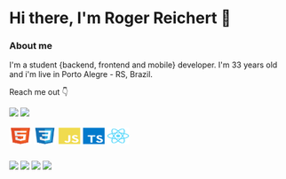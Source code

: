 # Hi there, I'm Roger Reichert 👋

### About me
I'm a student {backend, frontend and mobile} developer.
I'm 33 years old and i'm live in Porto Alegre - RS, Brazil.

Reach me out 👇

<div>
  <img height="180em" src="https://github-readme-stats.vercel.app/api?username=rogereichert&show_icons=true&theme=radical">
	<img height="180em" src="https://github-readme-stats.vercel.app/api/top-langs/?username=rogereichert&layout=compact&langs_count=16&theme=dracula">
</div>

<div style="display: inline_block"><br>
  <img align="center" alt="Roger-HTML" height="30" width="40" src="https://raw.githubusercontent.com/devicons/devicon/master/icons/html5/html5-original.svg">
  <img align="center" alt="Roger-css" height="30" width="40" src="https://raw.githubusercontent.com/devicons/devicon/master/icons/css3/css3-original.svg">
  <img align="center" alt="Roger-JS" height="30" width="40" src="https://raw.githubusercontent.com/devicons/devicon/master/icons/javascript/javascript-plain.svg">
  <img align="center" alt="Roger-TS" height="30" width="40" src="https://raw.githubusercontent.com/devicons/devicon/master/icons/typescript/typescript-plain.svg">
  <img align="center" alt="Roger-react" height="30" width="40" src="https://raw.githubusercontent.com/devicons/devicon/master/icons/react/react-original.svg">
</div>

##

<div>
	<a href="https://www.instagram.com/rogereichert" target="_blank"><img src="https://img.shields.io/badge/-Instagram-%23E4405F?style=for-the-badge&logo=instagram&logoColor=white" target="_blank"></a>
	<a href="https://www.linkedin.com/in/rogerhreichert" target="_blank"><img src="https://img.shields.io/badge/-LinkedIn-%230077B5?style=for-the-badge&logo=linkedin&logoColor=white" target="_blank"></a>
	<a href="mailto:rogereichert@gmail.com" target="_blank"><img src="https://img.shields.io/badge/-Gmail-%23333?style=for-the-badge&logo=gmail&logoColor=white" target="_blank"></a>
	<a href="https://discord.gg/rogereichert#3698" target="_blank"><img src="https://img.shields.io/badge/-Discord-7289DA?style=for-the-badge&logo=discord&logoColor=white" target="_blank"></a>
</div>
